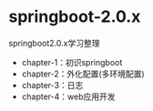 # springboot-2.0.x
springboot2.0.x学习整理

- chapter-1：初识springboot 
- chapter-2：外化配置(多环境配置)
- chapter-3：日志
- chapter-4：web应用开发